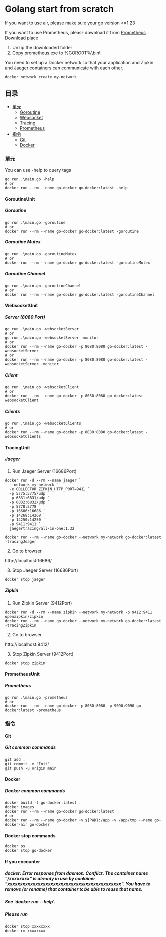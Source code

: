 # Golang start from scratch  

If you want to use air, please make sure your go version >=1.23   

If you want to use Prometheus, please download it from [Prometheus Download](https://prometheus.io/download/#:~:text=An%20open-source%20monitoring%20system%20with%20a) place
1. Unzip the downloaded folder
2. Copy prometheus.exe to %GOROOT%\bin\

You need to set up a Docker network so that your application and Zipkin and Jaeger containers can communicate with each other.
```  
docker network create my-network
```  

## 目录
  - [單元](#單元)
    - [Goroutine](#GoroutineUnit)
    - [Websocket](#WebsocketUnit)
    - [Tracing](#TracingUnit)
    - [Prometheus](#PrometheusUnit)
  - [指令](#指令)
    - [Git](#Git)
    - [Docker](#Docker)

### 單元

You can use -help to query tags
``` 
go run .\main.go -help
# or 
docker run --rm --name go-docker go-docker:latest -help  
``` 
#### GoroutineUnit

##### Goroutine

``` 
go run .\main.go -goroutine
# or 
docker run --rm --name go-docker go-docker:latest -goroutine
```

##### Goroutine Mutex

``` 
go run .\main.go -goroutineMutex
# or  
docker run --rm --name go-docker go-docker:latest -goroutineMutex
```

##### Goroutine Channel

``` 
go run .\main.go -goroutineChannel
# or  
docker run --rm --name go-docker go-docker:latest -goroutineChannel
```

#### WebsocketUnit

##### Server (8080 Port)

```   
go run .\main.go -websocketServer
# or   
go run .\main.go -websocketServer -monitor
# or   
docker run --rm --name go-docker -p 8080:8080 go-docker:latest -websocketServer
# or   
docker run --rm --name go-docker -p 8080:8080 go-docker:latest -websocketServer -monitor
``` 

##### Client

```   
go run .\main.go -websocketClient
# or   
docker run --rm --name go-docker -p 8080:8080 go-docker:latest -websocketClient
``` 

##### Clients

```   
go run .\main.go -websocketClients
# or   
docker run --rm --name go-docker -p 8080:8080 go-docker:latest -websocketClients
``` 

#### TracingUnit

##### Jaeger

1. Run Jaeger Server (16686Port)  

```   
docker run -d --rm --name jaeger `
  --network my-network `
  -e COLLECTOR_ZIPKIN_HTTP_PORT=9411 `
  -p 5775:5775/udp `
  -p 6831:6831/udp `
  -p 6832:6832/udp `
  -p 5778:5778 `
  -p 16686:16686 `
  -p 14268:14268 `
  -p 14250:14250 `
  -p 9411:9411 `
  jaegertracing/all-in-one:1.32

docker run --rm --name go-docker --network my-network go-docker:latest -tracingJeager
``` 

2. Go to browser

http://localhost:16686/   

3. Stop Jaeger Server (16686Port)  

```   
docker stop jaeger
``` 

##### Zipkin

1. Run Zipkin Server (9412Port)  

```   
docker run -d --rm --name zipkin --network my-network -p 9412:9411 openzipkin/zipkin
docker run --rm --name go-docker --network my-network go-docker:latest -tracingZipkin
``` 

2. Go to browser

http://localhost:9412/   

3. Stop Zipkin Server (9412Port)  

```   
docker stop zipkin
``` 

#### PrometheusUnit

##### Prometheus

```   
go run .\main.go -prometheus
# or   
docker run --rm --name go-docker -p 8080:8080 -p 9090:9090 go-docker:latest -prometheus
``` 

### 指令

#### Git

##### Git common commands
``` 
git add .   
git commit -m "Init"   
git push -u origin main   
``` 

#### Docker

##### Docker common commands
```   
docker build -t go-docker:latest .   
docker images 
docker run --rm --name go-docker go-docker:latest  
# or   
docker run --rm --name go-docker -v ${PWD}:/app -v /app/tmp --name go-docker-air go-docker

```   
#### Docker stop commands
```   
docker ps
docker stop go-docker
```   

#### If you encounter   

##### docker: Error response from daemon: Conflict. The container name "/xxxxxxxx" is already in use by container "xxxxxxxxxxxxxxxxxxxxxxxxxxxxxxxxxxxxxxxxxxxxx". You have to remove (or rename) that container to be able to reuse that name.
##### See 'docker run --help'.

##### Please run

```   
docker stop xxxxxxxx
docker rm xxxxxxxx
``` 